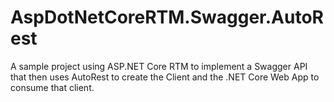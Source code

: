 # AspDotNetCoreRTM.Swagger.AutoRest
A sample project using ASP.NET Core RTM to implement a Swagger API that then uses AutoRest to create the Client and the  .NET Core Web App to consume that client.
